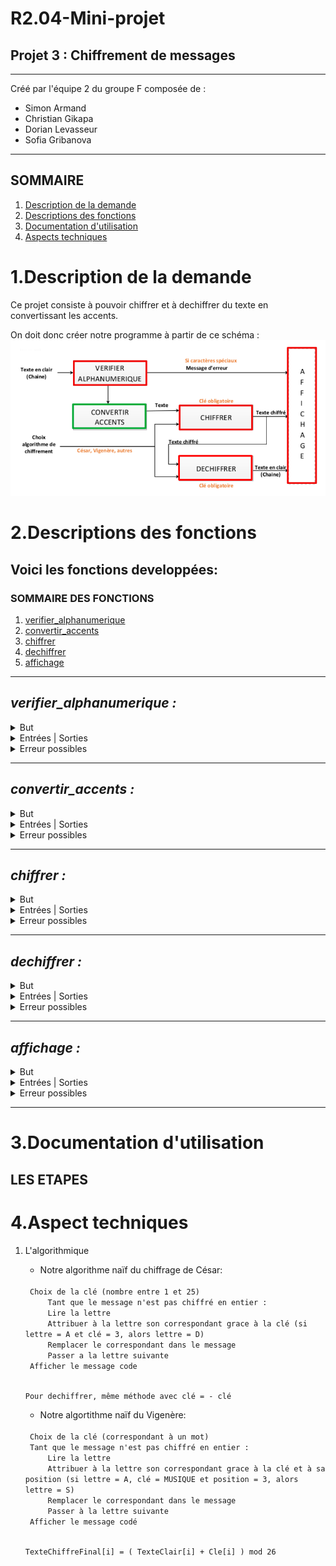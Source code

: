 # R2.04-Mini-projet 
## **Projet 3 : Chiffrement de messages**
---
Créé par l'équipe 2 du groupe F composée de :
- Simon Armand
- Christian Gikapa
- Dorian Levasseur
- Sofia Gribanova

---
## **SOMMAIRE**
1. [Description de la demande](#projet)
2. [Descriptions des fonctions](#fonctions)
3. [Documentation d'utilisation](#doc)
4. [Aspects techniques](#techniques)

<h1 id="projet"><b> 1.Description de la demande </b> </h1>
Ce projet consiste à pouvoir chiffrer et à dechiffrer du texte en convertissant les accents.

On doit donc créer notre programme à partir de ce schéma :
![image de la consigne](readme_img/consigne.png)



<h1 id="fonctions"><b> 2.Descriptions des fonctions</b></h1>

## **Voici les fonctions developpées:**

### **SOMMAIRE DES FONCTIONS**
1. [verifier_alphanumerique](#verifier)
2. [convertir_accents](#convertir_accents)
3. [chiffrer](#chiffrer)
4. [dechiffrer](#dechiffrer)
5. [affichage](#affichage)
---

<div id="verifier">
<h2><i> verifier_alphanumerique :</i> </h2>
    <details> <summary>But</summary>
        Vérifier si la chaine de caracteres ne contient pas des caracteres speciaux qui ne pourront pas etre chiffrés</details>
    <details> <summary>Entrées | Sorties </summary>
         </details>
    <details> <summary>Erreur possibles</summary>
        test </details>
</div>


---

<div id="convertir_accents">
<h2><i> convertir_accents : </i> </h2>
<details> <summary>But</summary>
        test </details>
    <details> <summary>Entrées | Sorties</summary>
        test </details>
    <details> <summary>Erreur possibles</summary>
        test </details>
</div>

---

<div id="chiffrer">
<h2><i> chiffrer : </i></h2>

<details> <summary>But</summary>
        test </details>
    <details> <summary>Entrées | Sorties</summary>
        test </details>
    <details> <summary>Erreur possibles</summary>
        test </details>
</div>

---

<div id ="dechiffer">
<h2><i> dechiffrer : </i></h2>
<details> <summary style="content:f105">But</summary>
        test </details>
    <details> <summary>Entrées | Sorties</summary>
        test </details>
    <details> <summary>Erreur possibles</summary>
        test </details>
</div>

---

<div id="affichage"> 
<h2><i> affichage : </i></h2>
<details> <summary>But</summary>
        test </details>
    <details> <summary>Entrées | Sorties</summary>
        test </details>
    <details> <summary>Erreur possibles</summary>
        test </details>
</div>

---
<h1 id="doc"><b> 3.Documentation d'utilisation</b></h1>

## LES ETAPES 

<h1 id="techniques"><b> 4.Aspect techniques</b></h1>

1. L'algorithmique
    - Notre algorithme naïf du chiffrage de César:
    
    <code>
    Choix de la clé (nombre entre 1 et 25)
        Tant que le message n'est pas chiffré en entier :
	    Lire la lettre
	    Attribuer à la lettre son correspondant grace à la clé (si lettre = A et clé = 3, alors lettre = D)
	    Remplacer le correspondant dans le message
	    Passer a la lettre suivante
    Afficher le message code

    Pour dechiffrer, même méthode avec clé = - clé
    </code>
    - Notre algortithme naïf du Vigenère:

    <code>
    Choix de la clé (correspondant à un mot)
    Tant que le message n'est pas chiffré en entier :
	    Lire la lettre
	    Attribuer à la lettre son correspondant grace à la clé et à sa position (si lettre = A, clé = MUSIQUE et position = 3, alors lettre = S)
	    Remplacer le correspondant dans le message
	    Passer à la lettre suivante
    Afficher le message codé

    TexteChiffreFinal[i] = ( TexteClair[i] + Cle[i] ) mod 26
    </code>
